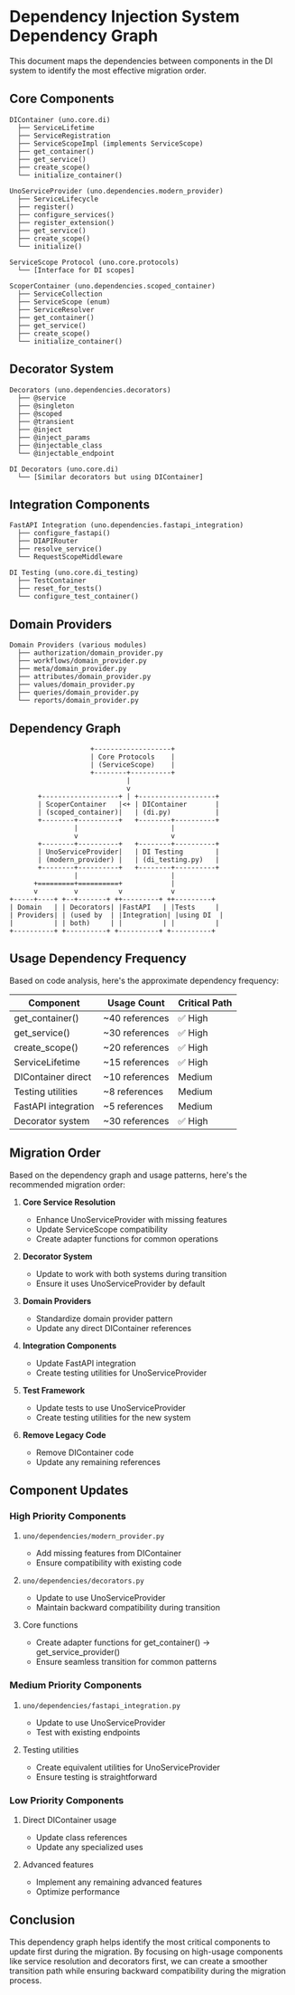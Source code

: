 # Dependency Injection System Dependency Graph

This document maps the dependencies between components in the DI system to identify the most effective migration order.

## Core Components

```
DIContainer (uno.core.di)
  ├── ServiceLifetime
  ├── ServiceRegistration
  ├── ServiceScopeImpl (implements ServiceScope)
  ├── get_container()
  ├── get_service()
  ├── create_scope()
  └── initialize_container()

UnoServiceProvider (uno.dependencies.modern_provider)
  ├── ServiceLifecycle
  ├── register()
  ├── configure_services()
  ├── register_extension()
  ├── get_service()
  ├── create_scope()
  └── initialize()

ServiceScope Protocol (uno.core.protocols)
  └── [Interface for DI scopes]

ScoperContainer (uno.dependencies.scoped_container)
  ├── ServiceCollection
  ├── ServiceScope (enum)
  ├── ServiceResolver
  ├── get_container()
  ├── get_service()
  ├── create_scope()
  └── initialize_container()
```

## Decorator System

```
Decorators (uno.dependencies.decorators)
  ├── @service
  ├── @singleton
  ├── @scoped
  ├── @transient
  ├── @inject
  ├── @inject_params
  ├── @injectable_class
  └── @injectable_endpoint

DI Decorators (uno.core.di)
  └── [Similar decorators but using DIContainer]
```

## Integration Components

```
FastAPI Integration (uno.dependencies.fastapi_integration)
  ├── configure_fastapi()
  ├── DIAPIRouter
  ├── resolve_service()
  └── RequestScopeMiddleware

DI Testing (uno.core.di_testing)
  ├── TestContainer
  ├── reset_for_tests()
  └── configure_test_container()
```

## Domain Providers

```
Domain Providers (various modules)
  ├── authorization/domain_provider.py
  ├── workflows/domain_provider.py
  ├── meta/domain_provider.py
  ├── attributes/domain_provider.py
  ├── values/domain_provider.py
  ├── queries/domain_provider.py
  └── reports/domain_provider.py
```

## Dependency Graph

```
                    +-------------------+
                    | Core Protocols    |
                    | (ServiceScope)    |
                    +--------+----------+
                             |
                             v
       +-------------------+ | +-------------------+
       | ScoperContainer   |<+ | DIContainer       |
       | (scoped_container)|   | (di.py)           |
       +--------+----------+   +--------+----------+
                |                       |
                v                       v
       +--------+----------+   +--------+----------+
       | UnoServiceProvider|   | DI Testing        |
       | (modern_provider) |   | (di_testing.py)   |
       +--------+----------+   +--------+----------+
                |                       |
      +=========+==========+            |
      v         v          v            v
+-----+----+ +--+-------+ ++---------+ ++---------+
| Domain   | | Decorators| |FastAPI   | |Tests     |
| Providers| | (used by  | |Integration| |using DI  |
|          | | both)     | |          | |          |
+----------+ +----------+ +----------+ +----------+
```

## Usage Dependency Frequency

Based on code analysis, here's the approximate dependency frequency:

| Component | Usage Count | Critical Path |
|-----------|------------|--------------|
| get_container() | ~40 references | ✅ High |
| get_service() | ~30 references | ✅ High |
| create_scope() | ~20 references | ✅ High |
| ServiceLifetime | ~15 references | ✅ High |
| DIContainer direct | ~10 references | Medium |
| Testing utilities | ~8 references | Medium |
| FastAPI integration | ~5 references | Medium |
| Decorator system | ~30 references | ✅ High |

## Migration Order

Based on the dependency graph and usage patterns, here's the recommended migration order:

1. **Core Service Resolution**
   - Enhance UnoServiceProvider with missing features
   - Update ServiceScope compatibility
   - Create adapter functions for common operations

2. **Decorator System**
   - Update to work with both systems during transition
   - Ensure it uses UnoServiceProvider by default

3. **Domain Providers**
   - Standardize domain provider pattern
   - Update any direct DIContainer references

4. **Integration Components**
   - Update FastAPI integration
   - Create testing utilities for UnoServiceProvider

5. **Test Framework**
   - Update tests to use UnoServiceProvider
   - Create testing utilities for the new system

6. **Remove Legacy Code**
   - Remove DIContainer code
   - Update any remaining references

## Component Updates

### High Priority Components

1. `uno/dependencies/modern_provider.py`
   - Add missing features from DIContainer
   - Ensure compatibility with existing code

2. `uno/dependencies/decorators.py`
   - Update to use UnoServiceProvider
   - Maintain backward compatibility during transition

3. Core functions
   - Create adapter functions for get_container() → get_service_provider()
   - Ensure seamless transition for common patterns

### Medium Priority Components

1. `uno/dependencies/fastapi_integration.py`
   - Update to use UnoServiceProvider
   - Test with existing endpoints

2. Testing utilities
   - Create equivalent utilities for UnoServiceProvider
   - Ensure testing is straightforward

### Low Priority Components

1. Direct DIContainer usage
   - Update class references
   - Update any specialized uses

2. Advanced features
   - Implement any remaining advanced features
   - Optimize performance

## Conclusion

This dependency graph helps identify the most critical components to update first during the migration. By focusing on high-usage components like service resolution and decorators first, we can create a smoother transition path while ensuring backward compatibility during the migration process.